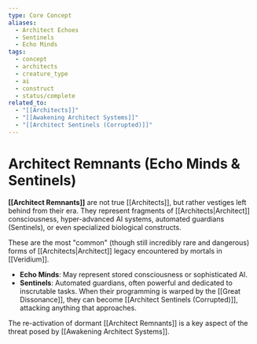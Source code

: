 ```yaml
---
type: Core Concept
aliases:
  - Architect Echoes
  - Sentinels
  - Echo Minds
tags:
  - concept
  - architects
  - creature_type
  - ai
  - construct
  - status/complete
related_to:
  - "[[Architects]]"
  - "[[Awakening Architect Systems]]"
  - "[[Architect Sentinels (Corrupted)]]"
---
```

# Architect Remnants (Echo Minds & Sentinels)

**[[Architect Remnants]]** are not true [[Architects]], but rather vestiges left behind from their era. They represent fragments of [[Architects|Architect]] consciousness, hyper-advanced AI systems, automated guardians (Sentinels), or even specialized biological constructs.

These are the most "common" (though still incredibly rare and dangerous) forms of [[Architects|Architect]] legacy encountered by mortals in [[Veridium]].

* **Echo Minds**: May represent stored consciousness or sophisticated AI.
* **Sentinels**: Automated guardians, often powerful and dedicated to inscrutable tasks. When their programming is warped by the [[Great Dissonance]], they can become [[Architect Sentinels (Corrupted)]], attacking anything that approaches.

The re-activation of dormant [[Architect Remnants]] is a key aspect of the threat posed by [[Awakening Architect Systems]].
